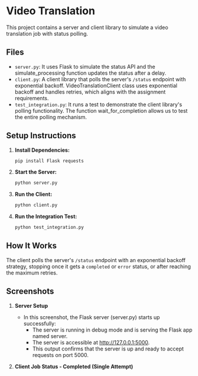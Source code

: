 # Video Translation

This project contains a server and client library to simulate a video translation job with status polling.

## Files

- `server.py`: It uses Flask to simulate the status API and the simulate_processing function updates the status after a delay.
- `client.py`: A client library that polls the server's `/status` endpoint with exponential backoff. VideoTranslationClient class uses exponential backoff and handles retries, which aligns with the assignment requirements.
- `test_integration.py`: It runs a test to demonstrate the client library's polling functionality. The function wait_for_completion allows us to test the entire polling mechanism.

## Setup Instructions

1. **Install Dependencies:**

   ```bash
   pip install Flask requests
   ```

2. **Start the Server:**

   ```bash
   python server.py
   ```

3. **Run the Client:**

   ```bash
   python client.py
   ```

4. **Run the Integration Test:**

   ```bash
   python test_integration.py
   ```

## How It Works

The client polls the server's `/status` endpoint with an exponential backoff strategy, stopping once it gets a `completed` or `error` status, or after reaching the maximum retries.

## Screenshots

1. **Server Setup**

   - In this screenshot, the Flask server (server.py) starts up successfully:
      - The server is running in debug mode and is serving the Flask app named server.
      - The server is accessible at http://127.0.0.1:5000.
      - This output confirms that the server is up and ready to accept requests on port 5000.
   

2. **Client Job Status - Completed (Single Attempt)**

   
